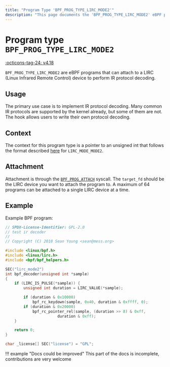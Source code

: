 ```yaml
---
title: "Program Type 'BPF_PROG_TYPE_LIRC_MODE2'"
description: "This page documents the 'BPF_PROG_TYPE_LIRC_MODE2' eBPF program type, including its definition, usage, program types that can use it, and examples."
---
```

# Program type `BPF_PROG_TYPE_LIRC_MODE2`

<!-- [FEATURE_TAG](BPF_PROG_TYPE_LIRC_MODE2) -->
[:octicons-tag-24: v4.18](https://github.com/torvalds/linux/commit/f4364dcfc86df7c1ca47b256eaf6b6d0cdd0d936)
<!-- [/FEATURE_TAG] -->

`BPF_PROG_TYPE_LIRC_MODE2` are eBPF programs that can attach to a LIRC (Linux Infrared Remote Control) device to perform IR protocol decoding.

## Usage

The primary use case is to implement IR protocol decoding. 
Many common IR protocols are supported by the kernel already, but some of them are not.
The hook allows users to write their own protocol decoding.


## Context

The context for this program type is a pointer to an unsigned int that follows the format described [here](https://docs.kernel.org/userspace-api/media/rc/lirc-dev-intro.html#lirc-mode-mode2) for `LIRC_MODE_MODE2`.

## Attachment

Attachment is through the [`BPF_PROG_ATTACH`](../syscall/BPF_PROG_ATTACH.md) syscall.
The `target_fd` should be the LIRC device you want to attach the program to.
A maximum of 64 programs can be attached to a single LIRC device at a time.

## Example 

Example BPF program:

```c
// SPDX-License-Identifier: GPL-2.0
// test ir decoder
//
// Copyright (C) 2018 Sean Young <sean@mess.org>

#include <linux/bpf.h>
#include <linux/lirc.h>
#include <bpf/bpf_helpers.h>

SEC("lirc_mode2")
int bpf_decoder(unsigned int *sample)
{
    if (LIRC_IS_PULSE(*sample)) {
        unsigned int duration = LIRC_VALUE(*sample);

        if (duration & 0x10000)
            bpf_rc_keydown(sample, 0x40, duration & 0xffff, 0);
        if (duration & 0x20000)
            bpf_rc_pointer_rel(sample, (duration >> 8) & 0xff,
                       duration & 0xff);
    }

    return 0;
}

char _license[] SEC("license") = "GPL";
```

!!! example "Docs could be improved"
    This part of the docs is incomplete, contributions are very welcome
